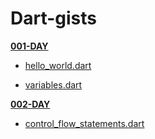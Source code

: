 Dart-gists
=====


[__001-DAY__](dart-gists/tree/master/001-DAY)

- [hello_world.dart](dart-gists/blob/master/001-DAY/hello_world.dart)

- [variables.dart](dart-gists/blob/master/001-DAY/variables.dart)


[__002-DAY__](dart-gists/tree/master/002-DAY)

- [control_flow_statements.dart](dart-gists/blob/master/001-DAY/control_flow_statements.dart)